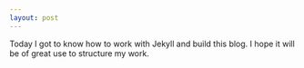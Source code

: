 ```yaml
---
layout: post
---
```


Today I got to know how to work with Jekyll and build this blog. I hope it will be of great use to structure my work.


